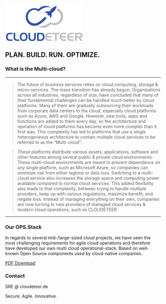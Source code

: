 ![cdt](https://raw.githubusercontent.com/cloudeteer/blog/master/images/CDT_250x120.png)

## PLAN. BUILD. RUN. OPTIMIZE.

### What is the Multi-cloud?

* * *

> The future of business services relies on cloud computing, storage & micro-services. 
The mass transition has already begun. Organizations across all industries, 
regardless of size, have concluded that many of their fundamental challenges can 
be handled much better by cloud platforms. Many of them are gradually outsourcing 
their workloads from corporate data centers to the cloud, especially cloud 
platforms such as Azure, AWS and Google. However, new tools, 
apps and functions are added to them every day, so the architecture and operation of 
cloud platforms has become even more complex than it first was. This complexity has 
led to platforms that use a single heterogeneous architecture to contain multiple 
cloud services to be referred to as the “Multi-cloud”.
 
> These platforms distribute various assets, applications, software and other features 
among several public & private cloud environments. These multi-cloud environments are 
meant to prevent dependence on any single platform, such as Microsoft Azure, so companies 
can minimize risk from either lagtime or data loss. Switching to a multi-cloud service also 
increases the storage space and computing power available compared to normal cloud services. 
This added flexibility also leads to that complexity, between trying to handle multiple providers, 
keep up with various regulations, maximize benefit, and negate loss. Instead of managing everything on 
their own, companies are now turning to new providers of managed cloud services & modern cloud operations, such as CLOUDETEER. 

* * *

### Our OPS.Stack

In regards to several mid-/large-sized cloud projects, we have seen the most challenging requirements for agile cloud operations and therefore have developed our own multi cloud operational-stack.
Based on well-known Open Source components used by cloud-native companies.

[PDF Download](https://cloudeteer.de/i/CDT_OPS.STACK_Overview_EN.pdf)

### Contact

SRE @ cloudeteer.de

Secure. Agile. Innovative.
